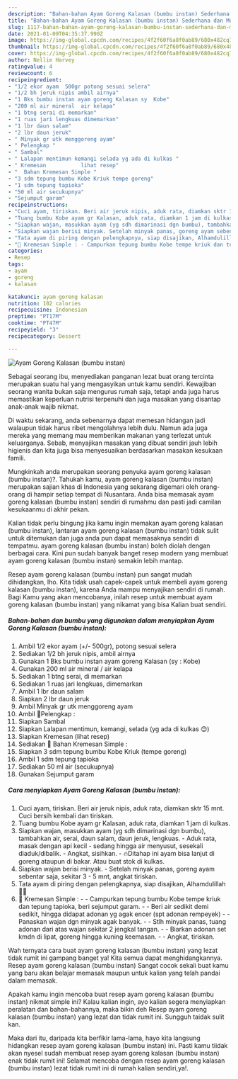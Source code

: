 ```yaml
---
description: "Bahan-bahan Ayam Goreng Kalasan (bumbu instan) Sederhana dan Mudah Dibuat"
title: "Bahan-bahan Ayam Goreng Kalasan (bumbu instan) Sederhana dan Mudah Dibuat"
slug: 1117-bahan-bahan-ayam-goreng-kalasan-bumbu-instan-sederhana-dan-mudah-dibuat
date: 2021-01-09T04:35:37.990Z
image: https://img-global.cpcdn.com/recipes/4f2f60f6a8f0ab89/680x482cq70/ayam-goreng-kalasan-bumbu-instan-foto-resep-utama.jpg
thumbnail: https://img-global.cpcdn.com/recipes/4f2f60f6a8f0ab89/680x482cq70/ayam-goreng-kalasan-bumbu-instan-foto-resep-utama.jpg
cover: https://img-global.cpcdn.com/recipes/4f2f60f6a8f0ab89/680x482cq70/ayam-goreng-kalasan-bumbu-instan-foto-resep-utama.jpg
author: Nellie Harvey
ratingvalue: 4
reviewcount: 6
recipeingredient:
- "1/2 ekor ayam  500gr potong sesuai selera"
- "1/2 bh jeruk nipis ambil airnya"
- "1 Bks bumbu instan ayam goreng Kalasan sy  Kobe"
- "200 ml air mineral  air kelapa"
- "1 btng serai di memarkan"
- "1 ruas jari lengkuas dimemarkan"
- "1 lbr daun salam"
- "2 lbr daun jeruk"
- " Minyak gr utk menggoreng ayam"
- " Pelengkap "
- " Sambal"
- " Lalapan mentimun kemangi selada yg ada di kulkas "
- " Kremesan           lihat resep"
- "  Bahan Kremesan Simple "
- "3 sdm tepung bumbu Kobe Kriuk tempe goreng"
- "1 sdm tepung tapioka"
- "50 ml air secukupnya"
- "Sejumput garam"
recipeinstructions:
- "Cuci ayam, tiriskan. Beri air jeruk nipis, aduk rata, diamkan sktr 15 mnt. Cuci bersih kembali dan tiriskan."
- "Tuang bumbu Kobe ayam gr Kalasan, aduk rata, diamkan 1 jam di kulkas."
- "Siapkan wajan, masukkan ayam (yg sdh dimarinasi dgn bumbu), tambahkan air, serai, daun salam, daun jeruk, lengkuas.  Aduk rata, masak dengan api kecil - sedang hingga air menyusut, sesekali diaduk/dibalik. Angkat, sisihkan. 🔥Ditahap ini ayam bisa lanjut di goreng ataupun di bakar. Atau buat stok di kulkas."
- "Siapkan wajan berisi minyak. Setelah minyak panas, goreng ayam sebentar saja, sekitar 3 - 5 mnt, angkat tiriskan."
- "Tata ayam di piring dengan pelengkapnya, siap disajikan, Alhamdulillah 🙏😋"
- "🔼 Kremesan Simple : - Campurkan tepung bumbu Kobe tempe kriuk dan tepung tapioka, beri sejumput garam. - Beri air sedikit demi sedikit, hingga didapat adonan yg agak encer (spt adonan rempeyek) - Panaskan wajan dgn minyak agak banyak.  - Stlh minyak panas, tuang adonan dari atas wajan sekitar 2 jengkal tangan.  - Biarkan adonan set kmdn di lipat, goreng hingga kuning keemasan. - Angkat, tiriskan."
categories:
- Resep
tags:
- ayam
- goreng
- kalasan

katakunci: ayam goreng kalasan 
nutrition: 102 calories
recipecuisine: Indonesian
preptime: "PT17M"
cooktime: "PT47M"
recipeyield: "3"
recipecategory: Dessert

---
```



![Ayam Goreng Kalasan (bumbu instan)](https://img-global.cpcdn.com/recipes/4f2f60f6a8f0ab89/680x482cq70/ayam-goreng-kalasan-bumbu-instan-foto-resep-utama.jpg)

Sebagai seorang ibu, menyediakan panganan lezat buat orang tercinta merupakan suatu hal yang mengasyikan untuk kamu sendiri. Kewajiban seorang  wanita bukan saja mengurus rumah saja, tetapi anda juga harus memastikan keperluan nutrisi terpenuhi dan juga masakan yang disantap anak-anak wajib nikmat.

Di waktu  sekarang, anda sebenarnya dapat memesan hidangan jadi walaupun tidak harus ribet mengolahnya lebih dulu. Namun ada juga mereka yang memang mau memberikan makanan yang terlezat untuk keluarganya. Sebab, menyajikan masakan yang dibuat sendiri jauh lebih higienis dan kita juga bisa menyesuaikan berdasarkan masakan kesukaan famili. 



Mungkinkah anda merupakan seorang penyuka ayam goreng kalasan (bumbu instan)?. Tahukah kamu, ayam goreng kalasan (bumbu instan) merupakan sajian khas di Indonesia yang sekarang digemari oleh orang-orang di hampir setiap tempat di Nusantara. Anda bisa memasak ayam goreng kalasan (bumbu instan) sendiri di rumahmu dan pasti jadi camilan kesukaanmu di akhir pekan.

Kalian tidak perlu bingung jika kamu ingin memakan ayam goreng kalasan (bumbu instan), lantaran ayam goreng kalasan (bumbu instan) tidak sulit untuk ditemukan dan juga anda pun dapat memasaknya sendiri di tempatmu. ayam goreng kalasan (bumbu instan) boleh diolah dengan berbagai cara. Kini pun sudah banyak banget resep modern yang membuat ayam goreng kalasan (bumbu instan) semakin lebih mantap.

Resep ayam goreng kalasan (bumbu instan) pun sangat mudah dihidangkan, lho. Kita tidak usah capek-capek untuk membeli ayam goreng kalasan (bumbu instan), karena Anda mampu menyajikan sendiri di rumah. Bagi Kamu yang akan mencobanya, inilah resep untuk membuat ayam goreng kalasan (bumbu instan) yang nikamat yang bisa Kalian buat sendiri.

<!--inarticleads1-->

##### Bahan-bahan dan bumbu yang digunakan dalam menyiapkan Ayam Goreng Kalasan (bumbu instan):

1. Ambil 1/2 ekor ayam (+/- 500gr), potong sesuai selera
1. Sediakan 1/2 bh jeruk nipis, ambil airnya
1. Gunakan 1 Bks bumbu instan ayam goreng Kalasan (sy : Kobe)
1. Gunakan 200 ml air mineral / air kelapa
1. Sediakan 1 btng serai, di memarkan
1. Sediakan 1 ruas jari lengkuas, dimemarkan
1. Ambil 1 lbr daun salam
1. Siapkan 2 lbr daun jeruk
1. Ambil  Minyak gr utk menggoreng ayam
1. Ambil  🌠Pelengkap :
1. Siapkan  Sambal
1. Siapkan  Lalapan mentimun, kemangi, selada (yg ada di kulkas 😊)
1. Siapkan  Kremesan           (lihat resep)
1. Sediakan  🌠 Bahan Kremesan Simple :
1. Siapkan 3 sdm tepung bumbu Kobe Kriuk (tempe goreng)
1. Ambil 1 sdm tepung tapioka
1. Sediakan 50 ml air (secukupnya)
1. Gunakan Sejumput garam




<!--inarticleads2-->

##### Cara menyiapkan Ayam Goreng Kalasan (bumbu instan):

1. Cuci ayam, tiriskan. Beri air jeruk nipis, aduk rata, diamkan sktr 15 mnt. Cuci bersih kembali dan tiriskan.
1. Tuang bumbu Kobe ayam gr Kalasan, aduk rata, diamkan 1 jam di kulkas.
1. Siapkan wajan, masukkan ayam (yg sdh dimarinasi dgn bumbu), tambahkan air, serai, daun salam, daun jeruk, lengkuas.  - Aduk rata, masak dengan api kecil - sedang hingga air menyusut, sesekali diaduk/dibalik. - Angkat, sisihkan. - 🔥Ditahap ini ayam bisa lanjut di goreng ataupun di bakar. Atau buat stok di kulkas.
1. Siapkan wajan berisi minyak. - Setelah minyak panas, goreng ayam sebentar saja, sekitar 3 - 5 mnt, angkat tiriskan.
1. Tata ayam di piring dengan pelengkapnya, siap disajikan, Alhamdulillah 🙏😋
1. 🔼 Kremesan Simple : - - Campurkan tepung bumbu Kobe tempe kriuk dan tepung tapioka, beri sejumput garam. - - Beri air sedikit demi sedikit, hingga didapat adonan yg agak encer (spt adonan rempeyek) - - Panaskan wajan dgn minyak agak banyak.  - - Stlh minyak panas, tuang adonan dari atas wajan sekitar 2 jengkal tangan.  - - Biarkan adonan set kmdn di lipat, goreng hingga kuning keemasan. - - Angkat, tiriskan.




Wah ternyata cara buat ayam goreng kalasan (bumbu instan) yang lezat tidak rumit ini gampang banget ya! Kita semua dapat menghidangkannya. Resep ayam goreng kalasan (bumbu instan) Sangat cocok sekali buat kamu yang baru akan belajar memasak maupun untuk kalian yang telah pandai dalam memasak.

Apakah kamu ingin mencoba buat resep ayam goreng kalasan (bumbu instan) nikmat simple ini? Kalau kalian ingin, ayo kalian segera menyiapkan peralatan dan bahan-bahannya, maka bikin deh Resep ayam goreng kalasan (bumbu instan) yang lezat dan tidak rumit ini. Sungguh taidak sulit kan. 

Maka dari itu, daripada kita berfikir lama-lama, hayo kita langsung hidangkan resep ayam goreng kalasan (bumbu instan) ini. Pasti kamu tiidak akan nyesel sudah membuat resep ayam goreng kalasan (bumbu instan) enak tidak rumit ini! Selamat mencoba dengan resep ayam goreng kalasan (bumbu instan) lezat tidak rumit ini di rumah kalian sendiri,ya!.

